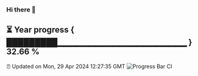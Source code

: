 ### Hi there 👋
⏳ Year progress { █████████▁▁▁▁▁▁▁▁▁▁▁▁▁▁▁▁▁▁▁▁▁ } 32.66 %
---
⏰ Updated on Mon, 29 Apr 2024 12:27:35 GMT
![Progress Bar CI](https://github.com/liununu/liununu/workflows/Progress%20Bar%20CI/badge.svg)
